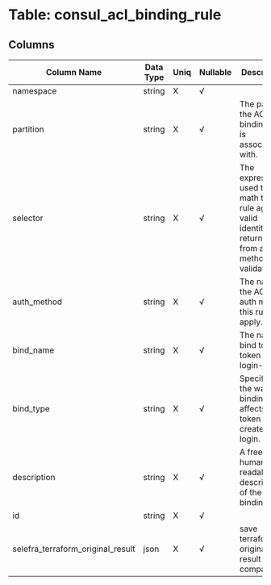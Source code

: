 # Table: consul_acl_binding_rule

## Columns 

|  Column Name   |  Data Type  | Uniq | Nullable | Description | 
|  ----  | ----  | ----  | ----  | ---- | 
| namespace | string | X | √ |  | 
| partition | string | X | √ | The partition the ACL binding rule is associated with. | 
| selector | string | X | √ | The expression used to math this rule against valid identities returned from an auth method validation. | 
| auth_method | string | X | √ | The name of the ACL auth method this rule apply. | 
| bind_name | string | X | √ | The name to bind to a token at login-time. | 
| bind_type | string | X | √ | Specifies the way the binding rule affects a token created at login. | 
| description | string | X | √ | A free form human readable description of the binding rule. | 
| id | string | X | √ |  | 
| selefra_terraform_original_result | json | X | √ | save terraform original result for compatibility | 


